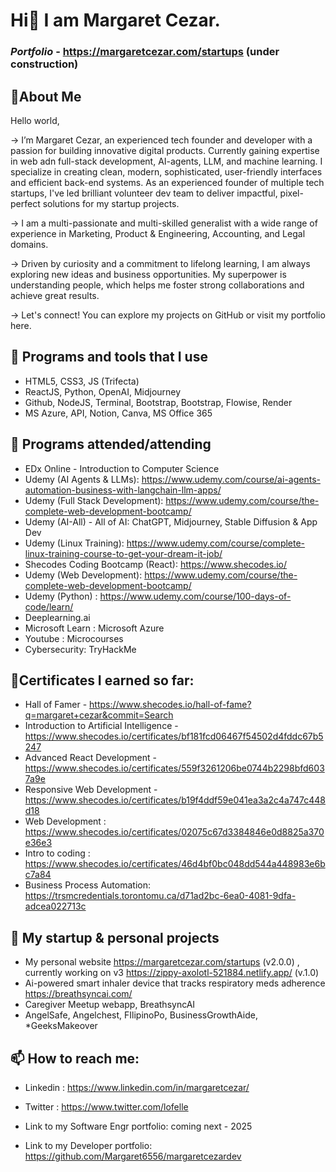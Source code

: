 # Hi👋 I am Margaret Cezar.

### _Portfolio_ - https://margaretcezar.com/startups (under construction)

## 🔖About Me

Hello world,

→ I’m Margaret Cezar, an experienced tech founder and developer with a passion for building innovative digital products. Currently gaining expertise in web adn full-stack  development, AI-agents, LLM, and machine learning. I specialize in creating clean, modern, sophisticated, user-friendly interfaces and efficient back-end systems. As an experienced founder of multiple tech startups, I've led brilliant volunteer dev team to deliver impactful, pixel-perfect solutions for my startup projects.

→ I am a multi-passionate and multi-skilled generalist with a wide range of experience in Marketing, Product & Engineering, Accounting, and Legal domains.

→ Driven by curiosity and a commitment to lifelong learning, I am always exploring new ideas and business opportunities. My superpower is understanding people, which helps me foster strong collaborations and achieve great results.

→ Let's connect! You can explore my projects on GitHub or visit my portfolio here.

## 🌱 Programs and tools that I use

- HTML5, CSS3, JS (Trifecta)
- ReactJS, Python, OpenAI, Midjourney
- Github, NodeJS, Terminal, Bootstrap, Bootstrap, Flowise, Render
- MS Azure, API, Notion, Canva, MS Office 365

## 🎒 Programs attended/attending
- EDx Online - Introduction to Computer Science
- Udemy (AI Agents & LLMs): https://www.udemy.com/course/ai-agents-automation-business-with-langchain-llm-apps/
- Udemy (Full Stack Development): https://www.udemy.com/course/the-complete-web-development-bootcamp/
- Udemy (AI-All) - All of AI: ChatGPT, Midjourney, Stable Diffusion & App Dev
- Udemy (Linux Training): https://www.udemy.com/course/complete-linux-training-course-to-get-your-dream-it-job/
- Shecodes Coding Bootcamp (React): https://www.shecodes.io/
- Udemy (Web Development): https://www.udemy.com/course/the-complete-web-development-bootcamp/
- Udemy (Python) : https://www.udemy.com/course/100-days-of-code/learn/
- Deeplearning.ai
- Microsoft Learn : Microsoft Azure
- Youtube : Microcourses
- Cybersecurity: TryHackMe

## 📑Certificates I earned so far:
- Hall of Famer - https://www.shecodes.io/hall-of-fame?q=margaret+cezar&commit=Search
- Introduction to Artificial Intelligence - https://www.shecodes.io/certificates/bf181fcd06467f54502d4fddc67b5247
- Advanced React Development - https://www.shecodes.io/certificates/559f3261206be0744b2298bfd6037a9e
- Responsive Web Development - https://www.shecodes.io/certificates/b19f4ddf59e041ea3a2c4a747c448d18
- Web Development : https://www.shecodes.io/certificates/02075c67d3384846e0d8825a370e36e3
- Intro to coding : https://www.shecodes.io/certificates/46d4bf0bc048dd544a448983e6bc7a84
- Business Process Automation: https://trsmcredentials.torontomu.ca/d71ad2bc-6ea0-4081-9dfa-adcea022713c

## 🔭 My startup & personal projects

- My personal website
  https://margaretcezar.com/startups (v2.0.0) , currently working on v3
  https://zippy-axolotl-521884.netlify.app/ (v.1.0)
- Ai-powered smart inhaler device that tracks respiratory meds adherence
  https://breathsyncai.com/
- Caregiver Meetup webapp, BreathsyncAI
- AngelSafe, Angelchest, FIlipinoPo, BusinessGrowthAide, \*GeeksMakeover

## 📫 How to reach me:

- Linkedin : https://www.linkedin.com/in/margaretcezar/
- Twitter : https://www.twitter.com/lofelle

- Link to my Software Engr portfolio: coming next - 2025
- Link to my Developer portfolio: https://github.com/Margaret6556/margaretcezardev
